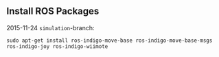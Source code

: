 ## Install ROS Packages

2015-11-24 ``simulation``-branch:  
```
sudo apt-get install ros-indigo-move-base ros-indigo-move-base-msgs ros-indigo-joy ros-indigo-wiimote
```

